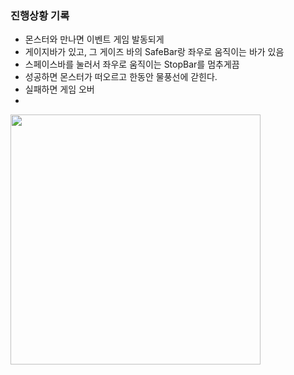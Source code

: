 ### 진행상황 기록

- 몬스터와 만나면 이벤트 게임 발동되게
- 게이지바가 있고, 그 게이즈 바의 SafeBar랑 좌우로 움직이는 바가 있음
- 스페이스바를 눌러서 좌우로 움직이는 StopBar를 멈추게끔
- 성공하면 몬스터가 떠오르고 한동안 물풍선에 갇힌다.
- 실패하면 게임 오버
-  

<img src="./../assets/211015_1.gif" width="400">